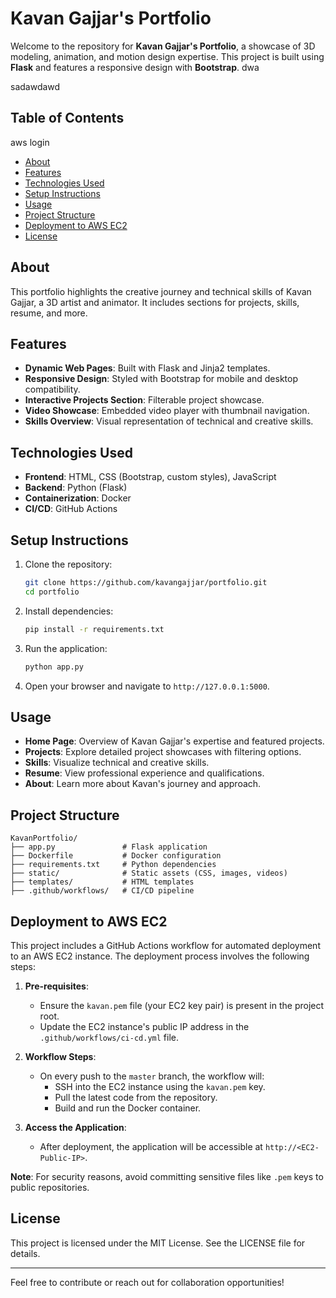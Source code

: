 # Kavan Gajjar's Portfolio

Welcome to the repository for **Kavan Gajjar's Portfolio**, a showcase of 3D modeling, animation, and motion design expertise. This project is built using **Flask** and features a responsive design with **Bootstrap**.
dwa
<!-- ![Portfolio Screenshot](generated-icon.png) -->
sadawdawd
## Table of Contents
aws login
- [About](#about)
- [Features](#features)
- [Technologies Used](#technologies-used)
- [Setup Instructions](#setup-instructions)
- [Usage](#usage)
- [Project Structure](#project-structure)
- [Deployment to AWS EC2](#deployment-to-aws-ec2)
- [License](#license)

## About

This portfolio highlights the creative journey and technical skills of Kavan Gajjar, a 3D artist and animator. It includes sections for projects, skills, resume, and more.

## Features

- **Dynamic Web Pages**: Built with Flask and Jinja2 templates.
- **Responsive Design**: Styled with Bootstrap for mobile and desktop compatibility.
- **Interactive Projects Section**: Filterable project showcase.
- **Video Showcase**: Embedded video player with thumbnail navigation.
- **Skills Overview**: Visual representation of technical and creative skills.

## Technologies Used

- **Frontend**: HTML, CSS (Bootstrap, custom styles), JavaScript
- **Backend**: Python (Flask)
- **Containerization**: Docker
- **CI/CD**: GitHub Actions

## Setup Instructions

1. Clone the repository:
   ```bash
   git clone https://github.com/kavangajjar/portfolio.git
   cd portfolio
   ```

2. Install dependencies:
   ```bash
   pip install -r requirements.txt
   ```

3. Run the application:
   ```bash
   python app.py
   ```

4. Open your browser and navigate to `http://127.0.0.1:5000`.

## Usage

- **Home Page**: Overview of Kavan Gajjar's expertise and featured projects.
- **Projects**: Explore detailed project showcases with filtering options.
- **Skills**: Visualize technical and creative skills.
- **Resume**: View professional experience and qualifications.
- **About**: Learn more about Kavan's journey and approach.

## Project Structure

```
KavanPortfolio/
├── app.py               # Flask application
├── Dockerfile           # Docker configuration
├── requirements.txt     # Python dependencies
├── static/              # Static assets (CSS, images, videos)
├── templates/           # HTML templates
├── .github/workflows/   # CI/CD pipeline
```

## Deployment to AWS EC2

This project includes a GitHub Actions workflow for automated deployment to an AWS EC2 instance. The deployment process involves the following steps:

1. **Pre-requisites**:
   - Ensure the `kavan.pem` file (your EC2 key pair) is present in the project root.
   - Update the EC2 instance's public IP address in the `.github/workflows/ci-cd.yml` file.

2. **Workflow Steps**:
   - On every push to the `master` branch, the workflow will:
     - SSH into the EC2 instance using the `kavan.pem` key.
     - Pull the latest code from the repository.
     - Build and run the Docker container.

3. **Access the Application**:
   - After deployment, the application will be accessible at `http://<EC2-Public-IP>`.

**Note**: For security reasons, avoid committing sensitive files like `.pem` keys to public repositories.

## License

This project is licensed under the MIT License. See the LICENSE file for details.

---

Feel free to contribute or reach out for collaboration opportunities!